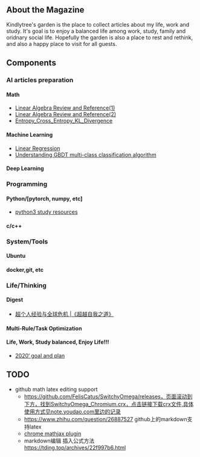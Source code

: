 ## About the Magazine
  Kindlytree's garden is the place to collect articles about my life, work and study. It's goal is to enjoy a balanced life among work, study, family and oridnary social life. Hopefully the garden is also a place to rest and rethink, and also a happy place to visit for all guests.

## Components 

### AI articles preparation

#### Math
- [Linear Algebra Review and Reference(1)](http://note.youdao.com/noteshare?id=b7a6cfe77e3906bdb5639d1acec3c88c)
- [Linear Algebra Review and Reference(2)](http://note.youdao.com/noteshare?id=a3dda151febf0da4dc17df5ec918b41b)
- [Entropy_Cross_Entropy_KL_Divergence](http://note.youdao.com/noteshare?id=b996997b7918d6c3fb9f6aa6813aa675)

#### Machine Learning
- [Linear Regression](http://101.132.45.94/2020/01/30/linear-regression/)
- [Understanding GBDT multi-class classification algorithm](http://101.132.45.94/2020/01/29/understanding-gbdt-multi-class-classification-algorithm/)
#### Deep Learning
  
### Programming
#### Python/[pytorch, numpy, etc]
- [python3 study resources](http://101.132.45.94/2020/01/26/python3-study-resources/)

#### c/c++

### System/Tools

#### Ubuntu
#### docker,git, etc

### Life/Thinking
#### Digest
- [超个人经验与全球危机 |《超越自我之道》](http://101.132.45.94/2020/02/01/%e8%b6%85%e4%b8%aa%e4%ba%ba%e7%bb%8f%e9%aa%8c%e4%b8%8e%e5%85%a8%e7%90%83%e5%8d%b1%e6%9c%ba-%e3%80%8a%e8%b6%85%e8%b6%8a%e8%87%aa%e6%88%91%e4%b9%8b%e9%81%93%e3%80%8b/)
#### Multi-Rule/Task Optimization
#### Life, Work, Study balanced, Enjoy Life!!!
- [2020‘ goal and plan](./docs/Life_Thinking/2020-goal-and-plan.md)

## TODO
- github math latex editing support
    - https://github.com/FelisCatus/SwitchyOmega/releases，页面滚动到下方，找到SwitchyOmega_Chromium.crx，点击链接下载crx文件,具体使用方式见note.youdao.com里边的记录
    - https://www.zhihu.com/question/26887527 github上的markdown支持latex
    - [chrome mathjax plugin](https://chrome.google.com/webstore/detail/mathjax-plugin-for-github/ioemnmodlmafdkllaclgeombjnmnbima)
    - markdown编辑 插入公式方法 https://tding.top/archives/22f997b6.html 
